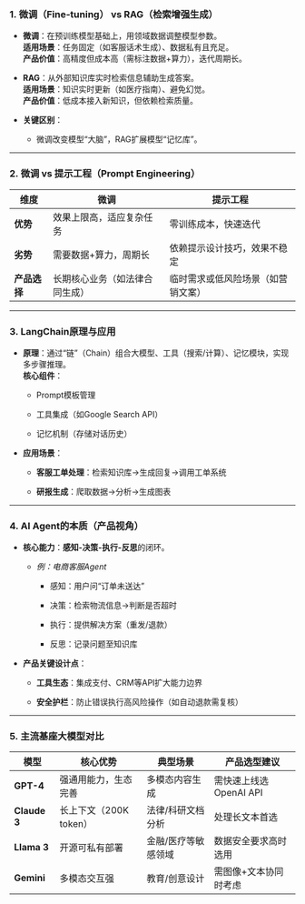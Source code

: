 ### 1. **微调（Fine-tuning） vs RAG（检索增强生成）**

- **微调**：在预训练模型基础上，用领域数据调整模型参数。  
    **适用场景**：任务固定（如客服话术生成）、数据私有且充足。  
    **产品价值**：高精度但成本高（需标注数据+算力），迭代周期长。
    
- **RAG**：从外部知识库实时检索信息辅助生成答案。  
    **适用场景**：知识实时更新（如医疗指南）、避免幻觉。  
    **产品价值**：低成本接入新知识，但依赖检索质量。
    
- **关键区别**：
    
    - 微调改变模型“大脑”，RAG扩展模型“记忆库”。

---

### 2. **微调 vs 提示工程（Prompt Engineering）**

|**维度**|微调|提示工程|
|---|---|---|
|**优势**|效果上限高，适应复杂任务|零训练成本，快速迭代|
|**劣势**|需要数据+算力，周期长|依赖提示设计技巧，效果不稳定|
|**产品选择**|长期核心业务（如法律合同生成）|临时需求或低风险场景（如营销文案）|

---

### 3. **LangChain原理与应用**

- **原理**：通过“链”（Chain）组合大模型、工具（搜索/计算）、记忆模块，实现多步骤推理。  
    **核心组件**：
    
    - Prompt模板管理
        
    - 工具集成（如Google Search API）
        
    - 记忆机制（存储对话历史）
        
- **应用场景**：
    
    - **客服工单处理**：检索知识库→生成回复→调用工单系统
        
    - **研报生成**：爬取数据→分析→生成图表


---

### 4. **AI Agent的本质（产品视角）**

- **核心能力**：**感知-决策-执行-反思**的闭环。
    
    - _例：电商客服Agent_
        
        - 感知：用户问“订单未送达”
            
        - 决策：检索物流信息→判断是否超时
            
        - 执行：提供解决方案（重发/退款）
            
        - 反思：记录问题至知识库
            
- **产品关键设计点**：
    
    - **工具生态**：集成支付、CRM等API扩大能力边界
        
    - **安全护栏**：防止错误执行高风险操作（如自动退款需复核）


---

### 5. **主流基座大模型对比**

|**模型**|核心优势|典型场景|产品选型建议|
|---|---|---|---|
|**GPT-4**|强通用能力，生态完善|多模态内容生成|需快速上线选OpenAI API|
|**Claude 3**|长上下文（200K token）|法律/科研文档分析|处理长文本首选|
|**Llama 3**|开源可私有部署|金融/医疗等敏感领域|数据安全要求高时选用|
|**Gemini**|多模态交互强|教育/创意设计|需图像+文本协同时考虑|